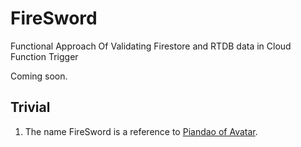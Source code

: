 # FireSword

Functional Approach Of Validating Firestore and RTDB data in Cloud Function Trigger

Coming soon.

## Trivial

1. The name FireSword is a reference to [Piandao of Avatar](https://avatar.fandom.com/wiki/Piandao).